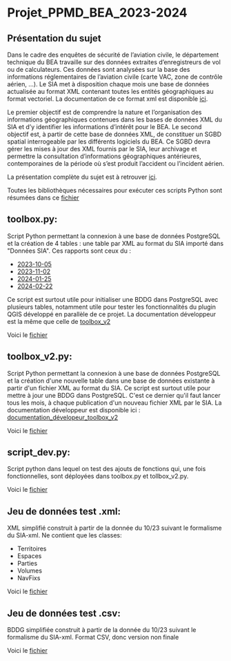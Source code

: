 # Projet_PPMD_BEA_2023-2024

## Présentation du sujet
Dans le cadre des enquêtes de sécurité de l’aviation civile, le département technique du BEA travaille sur des données extraites d’enregistreurs de vol ou de calculateurs. Ces données sont analysées sur la base des informations réglementaires de l’aviation civile (carte VAC, zone de contrôle aérien, …). Le SIA met à disposition chaque mois une base de données actualisée au format XML contenant toutes les entités géographiques au format vectoriel. La documentation de ce format xml est disponible [ici](https://github.com/Steinmetzlouis/Projet_PPMD_BEA_2023-2024/blob/BDD/Dev/Donnees%20SIA/FAQZipExports/XML/siaexport6a.pdf).

Le premier objectif est de comprendre la nature et l’organisation des informations géographiques contenues dans les bases de données XML du SIA et d’y identifier les informations d’intérêt pour le BEA. Le second objectif est, à partir de cette base de données XML, de constituer un SGBD spatial interrogeable par les différents logiciels du BEA. Ce SGBD devra gérer les mises à jour des XML fournis par le SIA, leur archivage et permettre la consultation d’informations géographiques antérieures, contemporaines de la période où s’est produit l’accident ou l’incident aérien.

La présentation complète du sujet est à retrouver [ici](https://github.com/Steinmetzlouis/Projet_PPMD_BEA_2023-2024/blob/BDD/doc/PPMD_ProjetInfo_BEA_SGBD_SIA.pdf).


Toutes les bibliothèques nécessaires pour exécuter ces scripts Python sont résumées dans ce [fichier](https://github.com/Steinmetzlouis/Projet_PPMD_BEA_2023-2024/blob/BDD/Dev/requirements.txt)

## toolbox.py:
Script Python permettant la connexion à une base de données PostgreSQL et la création de 4 tables : une table par XML au format du SIA importé dans "Données SIA". Ces rapports sont ceux du :
* [2023-10-05](https://github.com/Steinmetzlouis/Projet_PPMD_BEA_2023-2024/blob/BDD/Dev/Donnees%20SIA/export_xml_bd_sia_2023-10-05-s2/XML_SIA_2023-10-05.xml)
* [2023-11-02](https://github.com/Steinmetzlouis/Projet_PPMD_BEA_2023-2024/blob/BDD/Dev/Donnees%20SIA/export_xml_bd_sia_2023-11-02-c1/XML_SIA_2023-11-02.xml)
* [2024-01-25](https://github.com/Steinmetzlouis/Projet_PPMD_BEA_2023-2024/blob/BDD/Dev/Donnees%20SIA/export_xml_bd_sia_2024-01-25-u6/XML_SIA_2024-01-25.xml)
* [2024-02-22](https://github.com/Steinmetzlouis/Projet_PPMD_BEA_2023-2024/blob/BDD/Dev/Donnees%20SIA/export_xml_bd_sia_2024-02-22-h9/XML_SIA_2024-02-22.xml)
  
Ce script est surtout utile pour initialiser une BDDG dans PostgreSQL avec plusieurs tables, notamment utile pour tester les fonctionnalités du plugin QGIS développé en parallèle de ce projet. La documentation développeur est la même que celle de [toolbox_v2](https://github.com/Steinmetzlouis/Projet_PPMD_BEA_2023-2024/blob/BDD/doc/documentation_dev_toolbox_v2.html)
  
Voici le [fichier](https://github.com/Steinmetzlouis/Projet_PPMD_BEA_2023-2024/blob/BDD/Dev/toolbox.py)

## toolbox_v2.py:
Script Python permettant la connexion à une base de données PostgreSQL et la création d'une nouvelle table dans une base de données existante à partir d'un fichier XML au format du SIA. Ce script est surtout utile pour mettre à jour une BDDG dans PostgreSQL. C'est ce dernier qu'il faut lancer tous les mois, à chaque publication d'un nouveau fichier XML par le SIA. La documentation développeur est disponible ici : [documentation_dévelopeur_toolbox_v2](https://github.com/Steinmetzlouis/Projet_PPMD_BEA_2023-2024/blob/BDD/doc/documentation_dev_toolbox_v2.html)
  
Voici le [fichier](https://github.com/Steinmetzlouis/Projet_PPMD_BEA_2023-2024/blob/BDD/Dev/toolbox_v2.py)

## script_dev.py:
Script python dans lequel on test des ajouts de fonctions qui, une fois fonctionnelles, sont déployées dans toolbox.py et tollbox_v2.py.
  
Voici le [fichier](https://github.com/Steinmetzlouis/Projet_PPMD_BEA_2023-2024/blob/BDD/Dev/script_dev.py)

## Jeu de données test .xml:
XML simplifié construit à partir de la donnée du 10/23 suivant le formalisme du SIA-xml. Ne contient que les classes:
* Territoires
* Espaces
* Parties
* Volumes
* NavFixs
  
Voici le [fichier](https://github.com/Steinmetzlouis/Projet_PPMD_BEA_2023-2024/blob/BDD/Dev/donnees_test_v2.xml)


## Jeu de données test .csv:
BDDG simplifiée construit à partir de la donnée du 10/23 suivant le formalisme du SIA-xml. Format CSV, donc version non finale
  
Voici le [fichier](https://github.com/Steinmetzlouis/Projet_PPMD_BEA_2023-2024/blob/BDD/doc/ExBDDG.xlsx)
